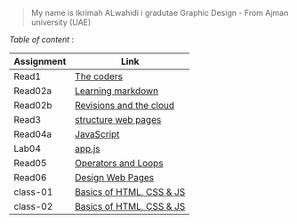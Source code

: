  >My name is Ikrimah ALwahidi 
 >i gradutae Graphic Design - From Ajman university (UAE)

  *Table of content* :



   |   Assignment  |         Link                          |
   |---------------|---------------------------------------|
   |  Read1        | [The coders](read1.md)                |
   |  Read02a      | [Learning markdown](read021.md)       |
   |  Read02b      | [Revisions and the cloud](read02b.md) |         
   |  Read3        | [structure web pages ](read3.md)      |     
   |  Read04a      | [JavaScript](read04a.md)              |
   |  Lab04        | [app.js](Lab04.md)                    |
   |  Read05       | [Operators and Loops](read05)         |
   |  Read06       | [Design Web Pages](read06)            |
   |  class-01     | [Basics of HTML, CSS & JS](class-01)  |
   |  class-02     | [Basics of HTML, CSS & JS](class-02)  |